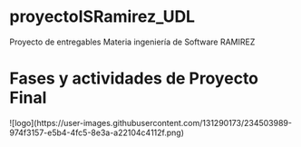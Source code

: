 # proyectoISRamirez_UDL
Proyecto de entregables Materia ingeniería de Software RAMIREZ
<h1> Fases y actividades de Proyecto Final</h1>
![logo](https://user-images.githubusercontent.com/131290173/234503989-974f3157-e5b4-4fc5-8e3a-a22104c4112f.png)
